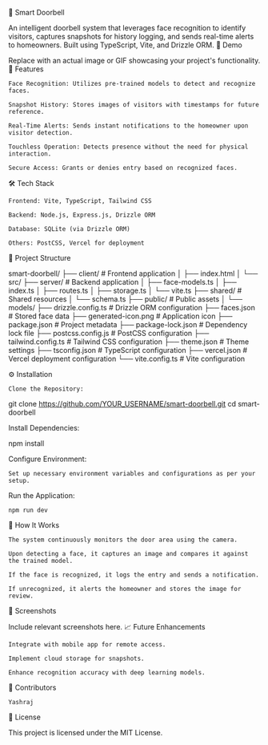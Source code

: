 🔔 Smart Doorbell

An intelligent doorbell system that leverages face recognition to identify visitors, captures snapshots for history logging, and sends real-time alerts to homeowners. Built using TypeScript, Vite, and Drizzle ORM.
📸 Demo

Replace with an actual image or GIF showcasing your project's functionality.
🚀 Features

    Face Recognition: Utilizes pre-trained models to detect and recognize faces.

    Snapshot History: Stores images of visitors with timestamps for future reference.

    Real-Time Alerts: Sends instant notifications to the homeowner upon visitor detection.

    Touchless Operation: Detects presence without the need for physical interaction.

    Secure Access: Grants or denies entry based on recognized faces.

🛠️ Tech Stack

    Frontend: Vite, TypeScript, Tailwind CSS

    Backend: Node.js, Express.js, Drizzle ORM

    Database: SQLite (via Drizzle ORM)

    Others: PostCSS, Vercel for deployment

📂 Project Structure

smart-doorbell/
├── client/                 # Frontend application
│   ├── index.html
│   └── src/
├── server/                 # Backend application
│   ├── face-models.ts
│   ├── index.ts
│   ├── routes.ts
│   ├── storage.ts
│   └── vite.ts
├── shared/                 # Shared resources
│   └── schema.ts
├── public/                 # Public assets
│   └── models/
├── drizzle.config.ts       # Drizzle ORM configuration
├── faces.json              # Stored face data
├── generated-icon.png      # Application icon
├── package.json            # Project metadata
├── package-lock.json       # Dependency lock file
├── postcss.config.js       # PostCSS configuration
├── tailwind.config.ts      # Tailwind CSS configuration
├── theme.json              # Theme settings
├── tsconfig.json           # TypeScript configuration
├── vercel.json             # Vercel deployment configuration
└── vite.config.ts          # Vite configuration

⚙️ Installation

    Clone the Repository:

git clone https://github.com/YOUR_USERNAME/smart-doorbell.git
cd smart-doorbell

Install Dependencies:

npm install

Configure Environment:

    Set up necessary environment variables and configurations as per your setup.

Run the Application:

    npm run dev

🧪 How It Works

    The system continuously monitors the door area using the camera.

    Upon detecting a face, it captures an image and compares it against the trained model.

    If the face is recognized, it logs the entry and sends a notification.

    If unrecognized, it alerts the homeowner and stores the image for review.

📸 Screenshots

Include relevant screenshots here.
📈 Future Enhancements

    Integrate with mobile app for remote access.

    Implement cloud storage for snapshots.

    Enhance recognition accuracy with deep learning models.

🤝 Contributors

    Yashraj

📄 License

This project is licensed under the MIT License.
